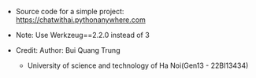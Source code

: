- Source code for a simple project: https://chatwithai.pythonanywhere.com

- Note: Use Werkzeug==2.2.0 instead of 3

- Credit:
  Author: Bui Quang Trung
  - University of science and technology of Ha Noi(Gen13 - 22BI13434)
